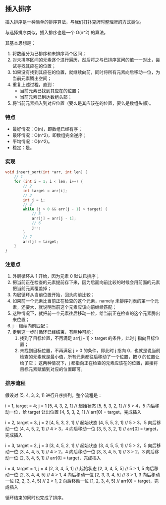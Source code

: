 ## 插入排序

插入排序是一种简单的排序算法，与我们打扑克牌时整理牌的方式类似。

与选择排序类似，插入排序也是一个 O(n^2) 的算法。

其基本思想是：

1. 将数组分为已排序和未排序两个区间；
2. 对未排序区间的元素逐个进行遍历，然后将之与已排序区间的值一一对比，尝试寻找其应在的位置；
3. 如果没有找到其应在的位置，就继续向前，同时将所有元素向后移动一位，为当前元素腾出空间；
4. 重复上述过程，直到：
    - 当前元素已找到其应在的位置；
    - 当前元素已到达数组头部；
5. 将当前元素插入到对应位置（要么是其应该在的位置，要么是数组头部）。

### 特点

- 最好情况：O(n)，即数组已经有序；
- 最坏情况：O(n^2)，即数组完全逆序；
- 平均情况：O(n^2)。
- 稳定：是。

### 实现

```c
void insert_sort(int *arr, int len) {
    // 1
    for (int i = 1; i < len; i++) {
        // 2
        int target = arr[i];
        // 3
        int j = i;
        // 4
        while (j > 0 && arr[j - 1] > target) {
            // 5
            arr[j] = arr[j - 1];
            // 6
            j--;
        }
        // 7
        arr[j] = target;
    }
}
```

### 注意点

1. 外层循环从 1 开始，因为元素 0 默认已排序；
2. 把当前正在检查的元素提前存下来，因为后面向前比较的时候会用前面的元素把当前元素覆盖掉；
3. 内层循环从当前位置开始，回头向前比较；
4. 如果前一个元素比当前正在检查的这个元素，namely 未排序列表的第一个元素，还要大，就说明当前这个元素应该向前继续匹配；
5. 这种情况下，就把前一个元素往后移动一位，给当前正在检查的这个元素腾出来位置；
6. j-- 继续向前匹配；
7. 走到这一步时循环已经结束，有两种可能：
   1. 找到了目标位置，不再满足 arr[j - 1] > target 的条件，此时 j 指向目标位置；
   2. 未找到目标位置，不再满足 j > 0 的条件，即此时 j 指向 0，也就是说当前检查的元素就是最小值，所有元素都往后移动了一个位置，把 0 的位置让给了它；
   这两种情况下，j 都指向正在检查的元素应该在的位置，直接将目标元素赋值到对应的位置即可。

### 排序流程

假设对 [5, 4, 3, 2, 1] 进行升序排列，整个流程是：

i = 1, target = 4; j = 1
[5, 4, 3, 2, 1] // 起始状态
[5, 5, 3, 2, 1] // 5 > 4，5 向后移动一位，给 target 让出位置
[4, 5, 3, 2, 1] // arr[0] = target，完成插入

i = 2, target = 3, j = 2
[4, 5, 3, 2, 1] // 起始状态
[4, 5, 5, 2, 1] // 5 > 3，5 向后移动一位
[4, 4, 5, 2, 1] // 4 > 3，4 向后移动一位
[3, 5, 3, 2, 1] // arr[0] = target，完成插入

i = 3, target = 2, j = 3
[3, 4, 5, 2, 1] // 起始状态
[3, 4, 5, 5, 1] // 5 > 2，5 向后移动一位
[3, 4, 4, 5, 1] // 4 > 2，4 向后移动一位
[3, 3, 4, 5, 1] // 3 > 2，3 向后移动一位
[2, 3, 4, 5, 1] // arr[0] = target，完成插入

i = 4, target = 1, j = 4
[2, 3, 4, 5, 1] // 起始状态
[2, 3, 4, 5, 5] // 5 > 1, 5 向后移动一位
[2, 3, 4, 4, 5] // 4 > 1, 4 向后移动一位
[2, 3, 3, 4, 5] // 3 > 1, 3 向后移动一位 
[2, 2, 3, 4, 5] // 2 > 1, 2 向后移动一位 
[1, 2, 3, 4, 5] // arr[0] = target，完成插入

循环结束的同时也完成了排序。